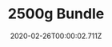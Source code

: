 ---
templateKey: blog-post
featuredpost: false
date: 2020-02-26T00:00:02.711Z
featuredimage: /img/2500g_Bundle.png
title: 2500g Bundle
description: Vault
count: 2500g
reward: Chocolate Cake (3)
tags:
  - bundle
  - Vault
  - 2500g
---
